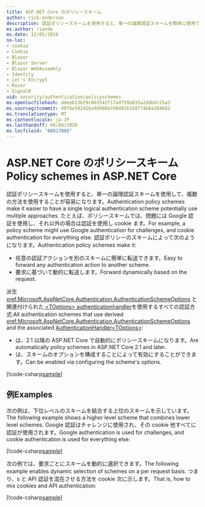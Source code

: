 ```yaml
---
title: ASP.NET Core のポリシースキーム
author: rick-anderson
description: 認証ポリシースキームを使用すると、単一の論理認証スキームを簡単に使用できるようになります。
ms.author: riande
ms.date: 12/05/2019
no-loc:
- cookie
- Cookie
- Blazor
- Blazor Server
- Blazor WebAssembly
- Identity
- Let's Encrypt
- Razor
- SignalR
uid: security/authentication/policyschemes
ms.openlocfilehash: ddee613bf9c603542f17adf59a835a2ddbdc25a3
ms.sourcegitcommit: 497be502426e9d90bb7d0401b1b9f74b6a384682
ms.translationtype: MT
ms.contentlocale: ja-JP
ms.lasthandoff: 08/08/2020
ms.locfileid: "88017806"
---
```

# <a name="policy-schemes-in-aspnet-core"></a><span data-ttu-id="b4541-103">ASP.NET Core のポリシースキーム</span><span class="sxs-lookup"><span data-stu-id="b4541-103">Policy schemes in ASP.NET Core</span></span>

<span data-ttu-id="b4541-104">認証ポリシースキームを使用すると、単一の論理認証スキームを使用して、複数の方法を使用することが容易になります。</span><span class="sxs-lookup"><span data-stu-id="b4541-104">Authentication policy schemes make it easier to have a single logical authentication scheme potentially use multiple approaches.</span></span> <span data-ttu-id="b4541-105">たとえば、ポリシースキームでは、問題には Google 認証を使用し、それ以外の場合は認証を使用し cookie ます。</span><span class="sxs-lookup"><span data-stu-id="b4541-105">For example, a policy scheme might use Google authentication for challenges, and cookie authentication for everything else.</span></span> <span data-ttu-id="b4541-106">認証ポリシーのスキームによって次のようになります。</span><span class="sxs-lookup"><span data-stu-id="b4541-106">Authentication policy schemes make it:</span></span>

* <span data-ttu-id="b4541-107">任意の認証アクションを別のスキームに簡単に転送できます。</span><span class="sxs-lookup"><span data-stu-id="b4541-107">Easy to forward any authentication action to another scheme.</span></span>
* <span data-ttu-id="b4541-108">要求に基づいて動的に転送します。</span><span class="sxs-lookup"><span data-stu-id="b4541-108">Forward dynamically based on the request.</span></span>

<span data-ttu-id="b4541-109">派生 <xref:Microsoft.AspNetCore.Authentication.AuthenticationSchemeOptions> と関連付けられた[ \<TOptions> authenticationhandler](/dotnet/api/microsoft.aspnetcore.authentication.authenticationhandler-1)を使用するすべての認証方式:</span><span class="sxs-lookup"><span data-stu-id="b4541-109">All authentication schemes that use derived <xref:Microsoft.AspNetCore.Authentication.AuthenticationSchemeOptions> and the associated [AuthenticationHandler\<TOptions>](/dotnet/api/microsoft.aspnetcore.authentication.authenticationhandler-1):</span></span>

* <span data-ttu-id="b4541-110">は、2.1 以降の ASP.NET Core で自動的にポリシースキームになります。</span><span class="sxs-lookup"><span data-stu-id="b4541-110">Are automatically policy schemes in ASP.NET Core 2.1 and later.</span></span>
* <span data-ttu-id="b4541-111">は、スキームのオプションを構成することによって有効にすることができます。</span><span class="sxs-lookup"><span data-stu-id="b4541-111">Can be enabled via configuring the scheme's options.</span></span>

[!code-csharp[sample](policyschemes/samples/AuthenticationSchemeOptions.cs?name=snippet)]

## <a name="examples"></a><span data-ttu-id="b4541-112">例</span><span class="sxs-lookup"><span data-stu-id="b4541-112">Examples</span></span>

<span data-ttu-id="b4541-113">次の例は、下位レベルのスキームを結合する上位のスキームを示しています。</span><span class="sxs-lookup"><span data-stu-id="b4541-113">The following example shows a higher level scheme that combines lower level schemes.</span></span> <span data-ttu-id="b4541-114">Google 認証はチャレンジに使用され、その cookie 他すべてに認証が使用されます。</span><span class="sxs-lookup"><span data-stu-id="b4541-114">Google authentication is used for challenges, and cookie authentication is used for everything else:</span></span>

[!code-csharp[sample](policyschemes/samples/Startup.cs?name=snippet1)]

<span data-ttu-id="b4541-115">次の例では、要求ごとにスキームを動的に選択できます。</span><span class="sxs-lookup"><span data-stu-id="b4541-115">The following example enables dynamic selection of schemes on a per request basis.</span></span> <span data-ttu-id="b4541-116">つまり、s と API 認証を混在させる方法を cookie 次に示します。</span><span class="sxs-lookup"><span data-stu-id="b4541-116">That is, how to mix cookies and API authentication:</span></span>

 <!-- REVIEW, missing If set in public Func<HttpContext, string> ForwardDefaultSelector -->

[!code-csharp[sample](policyschemes/samples/Startup.cs?name=snippet2)]
